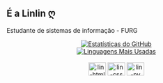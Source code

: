 <DOCTYPE html>
  <html>
  <body>
    <h2>É a Linlin ღ</h2>
    <p>Estudante de sistemas de informação - FURG</p>
<div align="center">
  <a href="https://github.com/anuraghazra/github-readme-stats">
    <img src="https://github-readme-stats.vercel.app/api?username=sdscarla&show_icons=true&theme=tokyonight&count_private=true&include_all_commits=true" alt="Estatísticas do GitHub"/>
  </a>
  <br/>
  <a href="https://github.com/anuraghazra/github-readme-stats">
    <img src="https://github-readme-stats.vercel.app/api/top-langs/?username=sdscarla&layout=compact&theme=tokyonight" alt="Linguagens Mais Usadas"/>
  </a>
</div>

<div align="center" style="display: inline_block"><br>
  <img src="https://cdn.jsdelivr.net/gh/devicons/devicon@latest/icons/html5/html5-original.svg" alt="lin-html" height="30" width="40"  />
  <img src="https://cdn.jsdelivr.net/gh/devicons/devicon@latest/icons/css3/css3-original.svg" alt="lin-css" height="30" width="40" />
  <img src="https://cdn.jsdelivr.net/gh/devicons/devicon@latest/icons/python/python-original.svg" alt="lin-py" height="30" width="40"  />        
</div>
</body>
